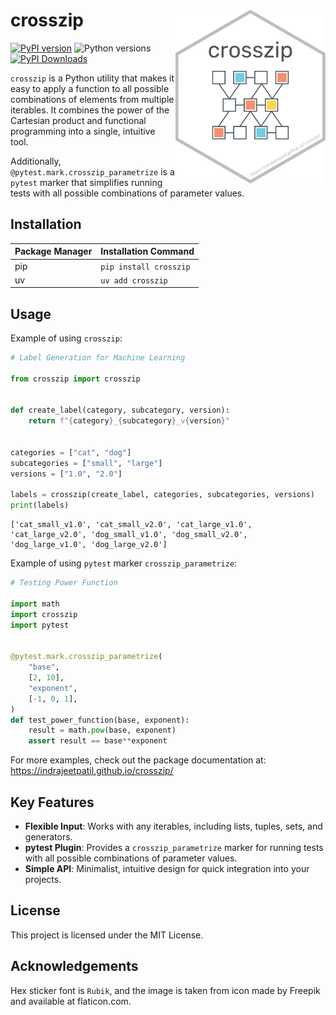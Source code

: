 

# crosszip <img src="https://raw.githubusercontent.com/IndrajeetPatil/crosszip/main/docs/assets/logo.png" align="right" width="240" />

[![PyPI
version](https://img.shields.io/pypi/v/crosszip.png)](https://pypi.org/project/crosszip/)
![Python versions](https://img.shields.io/pypi/pyversions/crosszip.png)
[![PyPI
Downloads](https://img.shields.io/pypi/dm/crosszip.png)](https://pypistats.org/packages/crosszip)

`crosszip` is a Python utility that makes it easy to apply a function to
all possible combinations of elements from multiple iterables. It
combines the power of the Cartesian product and functional programming
into a single, intuitive tool.

Additionally, `@pytest.mark.crosszip_parametrize` is a `pytest` marker
that simplifies running tests with all possible combinations of
parameter values.

## Installation

| Package Manager | Installation Command   |
|-----------------|------------------------|
| pip             | `pip install crosszip` |
| uv              | `uv add crosszip`      |

## Usage

Example of using `crosszip`:

``` py
# Label Generation for Machine Learning

from crosszip import crosszip


def create_label(category, subcategory, version):
    return f"{category}_{subcategory}_v{version}"


categories = ["cat", "dog"]
subcategories = ["small", "large"]
versions = ["1.0", "2.0"]

labels = crosszip(create_label, categories, subcategories, versions)
print(labels)
```

    ['cat_small_v1.0', 'cat_small_v2.0', 'cat_large_v1.0', 'cat_large_v2.0', 'dog_small_v1.0', 'dog_small_v2.0', 'dog_large_v1.0', 'dog_large_v2.0']

Example of using `pytest` marker `crosszip_parametrize`:

``` py
# Testing Power Function

import math
import crosszip
import pytest


@pytest.mark.crosszip_parametrize(
    "base",
    [2, 10],
    "exponent",
    [-1, 0, 1],
)
def test_power_function(base, exponent):
    result = math.pow(base, exponent)
    assert result == base**exponent
```

For more examples, check out the package documentation at:
<https://indrajeetpatil.github.io/crosszip/>

## Key Features

- **Flexible Input**: Works with any iterables, including lists, tuples,
  sets, and generators.
- **pytest Plugin**: Provides a `crosszip_parametrize` marker for
  running tests with all possible combinations of parameter values.
- **Simple API**: Minimalist, intuitive design for quick integration
  into your projects.

## License

This project is licensed under the MIT License.

## Acknowledgements

Hex sticker font is `Rubik`, and the image is taken from icon made by
Freepik and available at flaticon.com.

